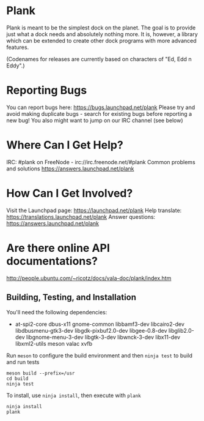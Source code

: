# Plank

Plank is meant to be the simplest dock on the planet. The goal is to provide
just what a dock needs and absolutely nothing more. It is, however, a library
which can be extended to create other dock programs with more advanced features.

(Codenames for releases are currently based on characters of "Ed, Edd n Eddy".)

# Reporting Bugs

You can report bugs here: https://bugs.launchpad.net/plank
Please try and avoid making duplicate bugs - search for existing bugs before
reporting a new bug!
You also might want to jump on our IRC channel (see below)


# Where Can I Get Help?

IRC: #plank on FreeNode - irc://irc.freenode.net/#plank
Common problems and solutions
https://answers.launchpad.net/plank


# How Can I Get Involved?

Visit the Launchpad page: https://launchpad.net/plank
Help translate: https://translations.launchpad.net/plank
Answer questions: https://answers.launchpad.net/plank


# Are there online API documentations?

http://people.ubuntu.com/~ricotz/docs/vala-doc/plank/index.htm

## Building, Testing, and Installation

You'll need the following dependencies:
* at-spi2-core dbus-x11 gnome-common libbamf3-dev libcairo2-dev libdbusmenu-gtk3-dev libgdk-pixbuf2.0-dev libgee-0.8-dev libglib2.0-dev libgnome-menu-3-dev libgtk-3-dev libwnck-3-dev libx11-dev libxml2-utils meson valac xvfb

Run `meson` to configure the build environment and then `ninja test` to build and run tests

    meson build --prefix=/usr
    cd build
    ninja test

To install, use `ninja install`, then execute with `plank`

    ninja install
    plank



